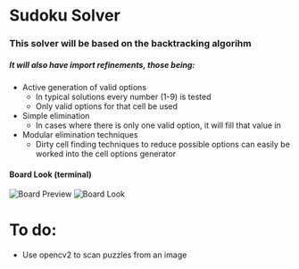 # Sudoku Solver

### This solver will be based on the backtracking algorihm
##### It will also have import refinements, those being:
- Active generation of valid options
  - In typical solutions every number (1-9) is tested
  - Only valid options for that cell be used
- Simple elimination
  - In cases where there is only one valid option, it will fill that value in
- Modular elimination techniques
  - Dirty cell finding techniques to reduce possible options can easily be worked into the cell options generator


#### Board Look (terminal)
![Board Preview](https://user-images.githubusercontent.com/20164942/105075244-ed74f900-5aa2-11eb-88a0-45f0360af994.png)
![Board Look](https://user-images.githubusercontent.com/20164942/105075104-c1597800-5aa2-11eb-92cf-38734b95e947.png)


# To do:
- Use opencv2 to scan puzzles from an image
